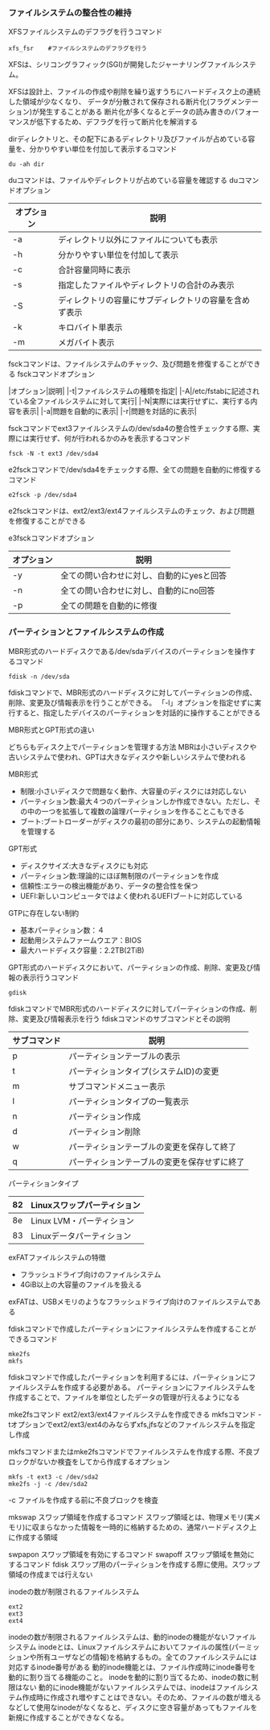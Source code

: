 ### ファイルシステムの整合性の維持

XFSファイルシステムのデフラグを行うコマンド
```
xfs_fsr    #ファイルシステムのデフラグを行う
```

XFSは、シリコングラフィック(SGI)が開発したジャーナリングファイルシステム。

XFSは設計上、ファイルの作成や削除を繰り返すうちにハードディスク上の連続した領域が少なくなり、
データが分散されて保存される断片化(フラグメンテーション)が発生することがある
断片化が多くなるとデータの読み書きのパフォーマンスが低下するため、デフラグを行って断片化を解消する

dirディレクトリと、その配下にあるディレクトリ及びファイルが占めている容量を、分かりやすい単位を付加して表示するコマンド

```
du -ah dir
```

duコマンドは、ファイルやディレクトリが占めている容量を確認する
duコマンドオプション

|オプション|説明|
|----|----|
|-a|ディレクトリ以外にファイルについても表示|
|-h|分かりやすい単位を付加して表示|
|-c|合計容量同時に表示|
|-s|指定したファイルやディレクトリの合計のみ表示|
|-S|ディレクトリの容量にサブディレクトリの容量を含めず表示|
|-k|キロバイト単表示|
|-m|メガバイト表示|

fsckコマンドは、ファイルシステムのチャック、及び問題を修復することができる
fsckコマンドオプション

|オプション|説明|
|-t|ファイルシステムの種類を指定|
|-A|/etc/fstabに記述されている全ファイルシステムに対して実行|
|-N|実際には実行せずに、実行する内容を表示|
|-a|問題を自動的に表示|
|-r|問題を対話的に表示|

fsckコマンドでext3ファイルシステムの/dev/sda4の整合性チェックする際、実際には実行せず、何が行われるかのみを表示するコマンド
```
fsck -N -t ext3 /dev/sda4
```

e2fsckコマンドで/dev/sda4をチェックする際、全ての問題を自動的に修復するコマンド
```
e2fsck -p /dev/sda4
```
e2fsckコマンドは、ext2/ext3/ext4ファイルシステムのチェック、および問題を修復することができる

e3fsckコマンドオプション

|オプション|説明|
|----|----|
|-y|全ての問い合わせに対し、自動的にyesと回答|
|-n|全ての問い合わせに対し、自動的にno回答|
|-p|全ての問題を自動的に修復|

### パーティションとファイルシステムの作成

MBR形式のハードディスクである/dev/sdaデバイスのパーティションを操作するコマンド
```
fdisk -n /dev/sda
```

fdiskコマンドで、MBR形式のハードディスクに対してパーティションの作成、削除、変更及び情報表示を行うことができる。
「-l」オプションを指定せずに実行すると、指定したデバイスのパーティションを対話的に操作することができる

MBR形式とGPT形式の違い

どちらもディスク上でパーティションを管理する方法
MBRは小さいディスクや古いシステムで使われ、GPTは大きなディスクや新しいシステムで使われる

MBR形式
- 制限:小さいディスクで問題なく動作、大容量のディスクには対応しない
- パーティション数:最大４つのパーティションしか作成できない。ただし、その中の一つを拡張して複数の論理パーティションを作ることこもできる
- ブート:ブートローダーがディスクの最初の部分にあり、システムの起動情報を管理する

GPT形式
- ディスクサイズ:大きなディスクにも対応
- パーティション数:理論的にほぼ無制限のパーティションを作成
- 信頼性:エラーの検出機能があり、データの整合性を保つ
- UEFI:新しいコンピュータではよく使われるUEFIブートに対応している

GTPに存在しない制約
- 基本パーティション数：４
- 起動用システムファームウエア：BIOS
- 最大ハードディスク容量：2.2TB(2TiB)

GPT形式のハードディスクにおいて、パーティションの作成、削除、変更及び情報の表示行うコマンド
```
gdisk
```

fdiskコマンドでMBR形式のハードディスクに対してパーティションの作成、削除、変更及び情報表示を行う
fdiskコマンドのサブコマンドとその説明

|サブコマンド|説明|
|----|----|
|p|パーティションテーブルの表示|
|t|パーティションタイプ(システムID)の変更|
|m|サブコマンドメニュー表示|
|l|パーティションタイプの一覧表示|
|n|パーティション作成|
|d|パーティション削除|
|w|パーティションテーブルの変更を保存して終了|
|q|パーティションテーブルの変更を保存せずに終了|

パーティションタイプ

|82|Linuxスワップパーティション|
|----|----|
|8e|Linux LVM・パーティション|
|83|Linuxデータパーティション|


exFATファイルシステムの特徴
- フラッシュドライブ向けのファイルシステム
- 4GiB以上の大容量のファイルを扱える

exFATは、USBメモリのようなフラッシュドライブ向けのファイルシステムである

fdiskコマンドで作成したパーティションにファイルシステムを作成することができるコマンド
```
mke2fs
mkfs
```

fdiskコマンドで作成したパーティションを利用するには、パーティションにファイルシステムを作成する必要がある。
パーティションにファイルシステムを作成することで、ファイルを単位としたデータの管理が行えるようになる

mke2fsコマンド  ext2/ext3/ext4ファイルシステムを作成できる
mkfsコマンド   -tオプションでext2/ext3/ext4のみならずxfs,jfsなどのファイルシステムを指定し作成

mkfsコマンドまたはmke2fsコマンドでファイルシステムを作成する際、不良ブロックがないか検査をしてから作成するオプション

```
mkfs -t ext3 -c /dev/sda2
mke2fs -j -c /dev/sda2
```
-c ファイルを作成する前に不良ブロックを検査

mkswap  スワップ領域を作成するコマンド
スワップ領域とは、物理メモリ(実メモリ)に収まらなかった情報を一時的に格納するための、通常ハードディスク上に作成する領域

swpapon スワップ領域を有効にするコマンド
swapoff スワップ領域を無効にするコマンド
fdisk スワップ用のパーティションを作成する際に使用。スワップ領域の作成までは行えない

inodeの数が制限されるファイルシステム
```
ext2
ext3
ext4
```

inodeの数が制限されるファイルシステムは、動的inodeの機能がないファイルシステム
inodeとは、Linuxファイルシステムにおいてファイルの属性(パーミッションや所有ユーザなどの情報)を格納するもの。全てのファイルシステムには対応するinode番号がある
動的inode機能とは、ファイル作成時にinode番号を動的に割り当てる機能のこと。
inodeを動的に割り当てるため、inodeの数に制限はない
動的にinode機能がないファイルシステムでは、inodeはファイルシステム作成時に作成され増やすことはできない。そのため、ファイルの数が増えるなどして使用なinodeがなくなると、ディスクに空き容量があってもファイルを新規に作成することができなくなる。
